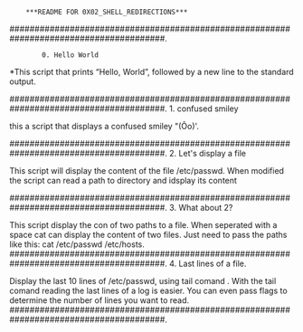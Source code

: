 		***README FOR 0X02_SHELL_REDIRECTIONS***

#######################################################################################.
		
			0. Hello World
*This script that prints “Hello, World”, followed by a new line to the standard output.

#######################################################################################.
			  1. confused smiley

this a script that displays a confused smiley "(Ôo)'.


#######################################################################################.
		       2. Let's display a file

This script  will display the content of the file /etc/passwd.
When modified the script can read a path to directory and idsplay its content

#######################################################################################.
			   3. What about 2?

This script display the con of two paths to a file.
When seperated with a space cat can display the content of two files.
Just need to pass the paths like this: cat /etc/passwd /etc/hosts.
#######################################################################################.
		       4. Last lines of a file.

Display the last 10 lines of /etc/passwd, using tail comand .
With the tail comand reading the last lines of a log is easier.
You can even pass flags to determine the number of lines you want to read.
#######################################################################################.